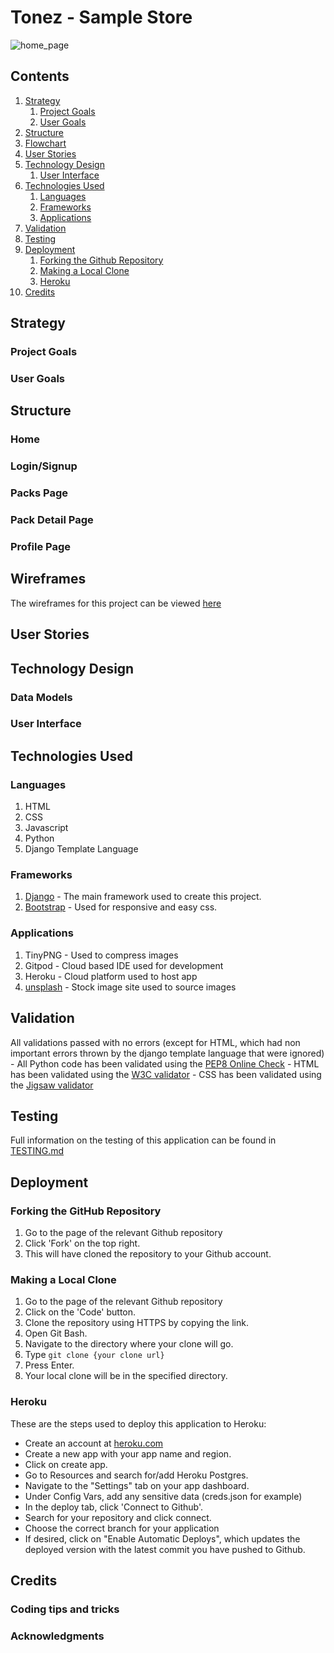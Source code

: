 # Tonez - Sample Store

![home_page](static/images/screenshots/home_page_screenshot.png)

## Contents

1. [Strategy](#strategy)
   1. [Project Goals](#project-goals)
   2. [User Goals](#user-goals)
2. [Structure](#structure)
3. [Flowchart](#flowchart)
4. [User Stories](#user-stories)
5. [Technology Design](#technology-design)
   1. [User Interface](#user-interface)
6. [Technologies Used](#technologies-used)
   1. [Languages](#languages)
   2. [Frameworks](#frameworks)
   3. [Applications](#applications)
7. [Validation](#validation)
8. [Testing](#testing)
9. [Deployment](#deployment)
   1. [Forking the Github Repository](#forking-the-github-repository)
   2. [Making a Local Clone](#making-a-local-clone)
   3. [Heroku](#heroku)
10. [Credits](#credits)

## Strategy

### Project Goals

### User Goals


## Structure


### Home

### Login/Signup

### Packs Page

### Pack Detail Page

### Profile Page

## Wireframes

The wireframes for this project can be viewed [here](#)

## User Stories

## Technology Design

### Data Models

### User Interface

## Technologies Used

### Languages
   1. HTML
   2. CSS
   3. Javascript
   4. Python
   5. Django Template Language

### Frameworks
   1. [Django](https://www.djangoproject.com/) - The main framework used to create this project.
   2. [Bootstrap](https://getbootstrap.com/) - Used for responsive and easy css. 

### Applications
   1. TinyPNG - Used to compress images
   2. Gitpod - Cloud based IDE used for development
   3. Heroku - Cloud platform used to host app
   4. [unsplash](https://www.unsplash.com/) - Stock image site used to source images

## Validation 
All validations passed with no errors (except for HTML, which had non important errors thrown by the django template language that were ignored)
      - All Python code has been validated using the [PEP8 Online Check](http://pep8online.com/)
      - HTML has been validated using the [W3C validator](https://validator.w3.org/nu/)
      - CSS has been validated using the [Jigsaw validator](https://jigsaw.w3.org/css-validator/)

## Testing

Full information on the testing of this application can be found in [TESTING.md](TESTING.md)

## Deployment

### Forking the GitHub Repository

1. Go to the page of the relevant Github repository
2. Click 'Fork' on the top right.
3. This will have cloned the repository to your Github account.

### Making a Local Clone

1. Go to the page of the relevant Github repository
2. Click on the 'Code' button.
3. Clone the repository using HTTPS by copying the link.
4. Open Git Bash.
5. Navigate to the directory where your clone will go.
6. Type ```git clone {your clone url}```
7. Press Enter.
8. Your local clone will be in the specified directory.

### Heroku

These are the steps used to deploy this application to Heroku:

- Create an account at [heroku.com](https://.heroku.com/)
- Create a new app with your app name and region.
- Click on create app.
- Go to Resources and search for/add Heroku Postgres.
- Navigate to the "Settings" tab on your app dashboard.
- Under Config Vars, add any sensitive data (creds.json for example)
- In the deploy tab, click 'Connect to Github'.
- Search for your repository and click connect.
- Choose the correct branch for your application
- If desired, click on "Enable Automatic Deploys", which updates the deployed version with the latest commit you have pushed to Github. 

## Credits

### Coding tips and tricks

### Acknowledgments
